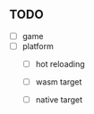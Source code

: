 ## TODO

- [ ] game
- [ ] platform
  - [ ] hot reloading
  - [ ] wasm target
  - [ ] native target

